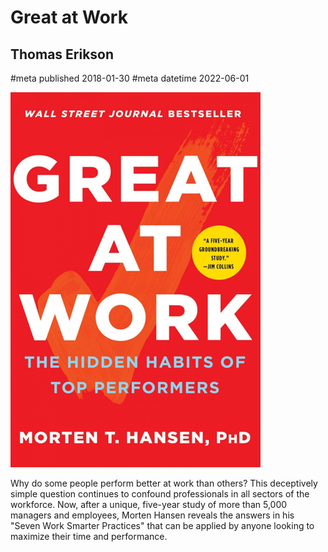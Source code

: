 # Great at Work
## Thomas Erikson
#meta published 2018-01-30
#meta datetime 2022-06-01

![Great at Work: How Top Performers Do Less, Work Better, and Achieve More](covers/great-at-work.png)

Why do some people perform better at work than others? This deceptively simple question
continues to confound professionals in all sectors of the workforce. Now,
after a unique, five-year study of more than 5,000 managers and employees,
Morten Hansen reveals the answers in his "Seven Work Smarter Practices" that can
be applied by anyone looking to maximize their time and performance.
